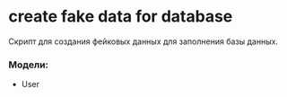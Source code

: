 # create fake data for database

Скрипт для создания фейковых данных для заполнения базы данных.

### Модели:

- User

